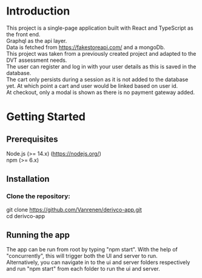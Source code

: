 # Introduction
This project is a single-page application built with React and TypeScript as the front end.  
Graphql as the api layer.  
Data is fetched from https://fakestoreapi.com/ and a mongoDb.  
This project was taken from a previously created project and adapted to the DVT assessment needs.  
The user can register and log in with your user details as this is saved in the database.  
The cart only persists during a session as it is not added to the database yet. At which point a cart and user would be linked based on user id.  
At checkout, only a modal is shown as there is no payment gateway added.

# Getting Started
## Prerequisites
Node.js (>= 14.x) (https://nodejs.org/)  
npm (>= 6.x)  

## Installation
### Clone the repository:
git clone https://github.com/Vanrenen/derivco-app.git  
cd derivco-app

## Running the app
The app can be run from root by typing "npm start". With the help of "concurrently", this will trigger both the UI and server to run.  
Alternatively, you can navigate in to the ui and server folders respectively and run "npm start" from each folder to run the ui and server.
